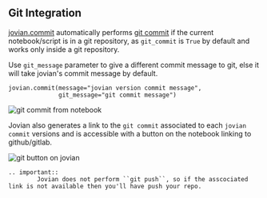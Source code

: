 ## Git Integration

[jovian.commit](../jvn/commit) automatically performs [git commit](https://git-scm.com/docs/git-commit) if the current notebook/script is in a git repository, as `git_commit` is `True` by default and works only inside a git repository.

Use `git_message` parameter to give a different commit message to git, else it will take jovian's commit message by default.

```
jovian.commit(message="jovian version commit message",
              git_message="git commit message")
```

<img src="https://imgur.com/D1Dy17f.png" class="screenshot" alt="git commit from notebook">

Jovian also generates a link to the `git commit` associated to each `jovian commit` versions and is accessible with a button on the notebook linking to github/gitlab.

<img src="https://imgur.com/Stbaigk.png" class="screenshot" alt="git button on jovian">

```eval_rst
.. important::
        Jovian does not perform ``git push``, so if the asscociated link is not available then you'll have push your repo.
```
